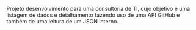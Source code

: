Projeto desenvolvimento para uma consultoria de TI, cujo objetivo é uma listagem de dados e detalhamento fazendo uso de uma API GitHub e também de uma leitura de um JSON interno.


